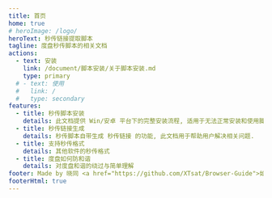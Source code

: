 ```yaml
---
title: 首页
home: true
# heroImage: /logo/
heroText: 秒传链接提取脚本
tagline: 度盘秒传脚本的相关文档
actions:
  - text: 安装
    link: /document/脚本安装/关于脚本安装.md
    type: primary
  # - text: 使用
  #   link: /
  #   type: secondary
features:
  - title: 秒传脚本安装
    details: 此文档提供 Win/安卓 平台下的完整安装流程, 适用于无法正常安装和使用脚本的用户
  - title: 秒传链接生成
    details: 秒传脚本自带生成 秒传链接 的功能, 此文档用于帮助用户解决相关问题.
  - title: 支持秒传格式
    details: 其他软件的秒传格式
  - title: 度盘如何防和谐
    details: 对度盘和谐的绕过与简单理解
footer: Made by 晓同 <a href="https://github.com/XTsat/Browser-Guide">如果觉得这个指南有用的话,可以点击这个链接去 Github 点个 Star⭐</a>
footerHtml: true
---
```

